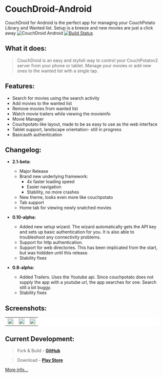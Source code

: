 CouchDroid-Android
==================
CouchDroid for Android is the perfect app for managing your CouchPotato Library and Wanted list. Setup is a breeze and new movies are just a click away
![CouchDroid Android](https://lh6.googleusercontent.com/-QiyrZB3Oh3I/UwO3iavigRI/AAAAAAAAdkQ/t5iD6ODQamI/w1199-h691-no/_DSC0220.JPG)
[![Build Status](http://jenkins.metrafonic.com/job/CouchDroid/11/badge/icon)](http://jenkins.metrafonic.com/job/CouchDroid/11/)
## What it does:
>CouchDroid is an easy and stylish way to control your CouchPotatov2 server from your phone or tablet. Manage your movies or add new ones to the wanted list with a single tap.

## Features:
- Search for movies using the search activity
- Add movies to the wanted list
- Remove movies from wanted list
- Watch movie trailers while viewing the movieinfo
- Movie Manager
- Couchpotato like layout, made to be as easy to use as the web interface
- Tablet support, landscape orientation- still in progress
- Basicauth authentication

## Changelog:
* **2.1-beta:**
	* Major Release
	* Brand new underlying framework:
    	* 4x faster loading speed
        * Easier navigation
        * Stability, no more crashes
	* New theme, looks even more like couchpotato
    * Tab support
    * Home tab for viewing newly snatched movies

* **0.10-alpha:**
	* Added new setup wizard. The wizard automatically gets the API key and sets up basic authentication for you. It is also able to troubleshoot any connectivity problems.  
	* Support for http authentication.  
	* Support for web directories. This has been implicated from the start, but was hiddden until this release.  
	* Stability fixes

* **0.8-alpha:**<br>
	* Added Trailers. Uses the Youtube api. Since couchpotato does not supply the app with a youtube url, the app searches for one. Search still a bit buggy.  
	* Stability fixes
	

## Screenshots:
<table border="0" bordercolor="#FFFFFF" style="background-color:#FFFFFF" width="100%" cellpadding="0" cellspacing="0">
	<tr>
    <td><img src="http://metrafonic.com/content/images/2014/Apr/device_2014_04_14_211123.png" width="100%"/></a></td>
		<td><img src="http://metrafonic.com/content/images/2014/Apr/device_2014_04_14_211149.png" width="100%"/></a></td>
		<td><img src="http://metrafonic.com/content/images/2014/Apr/device_2014_04_14_211245.png" width="100%" /></a></td>
	</tr>
</table>

## Current Development:
>Fork & Build - [**GitHub**](https://github.com/metrafonic/CouchDroid-Android)

>Download - [**Play Store**](https://play.google.com/store/apps/details?id=com.metrafonic.couchdroid)

[More info...](http://metrafonic.com/couchdroid-for-android/)
